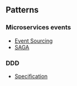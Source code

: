 ## Patterns

### Microservices events

- [Event Sourcing](./eventsourcing/README.md)
- [SAGA](./saga/README.md)

### DDD

- [Specification](./specification/README.md)
